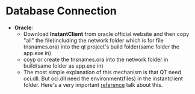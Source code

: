 # Database Connection
  * **Oracle**:
    - Download **InstantClient** from oracle official website and then copy "all" the file(including the network folder which is for file tnsnames.ora) into the qt project's build folder(same folder the app.exe in) 
    - coyp or create the tnsnames.ora into the network folder in build(same folder as app.exe in)
    - The most simple explanation of this mechanism is that QT need oci.dll. But oci.dll need the environment(files) in the instantclient folder. Here's a very important [reference](https://blog.csdn.net/laoponline/article/details/119963100) talk about this.

